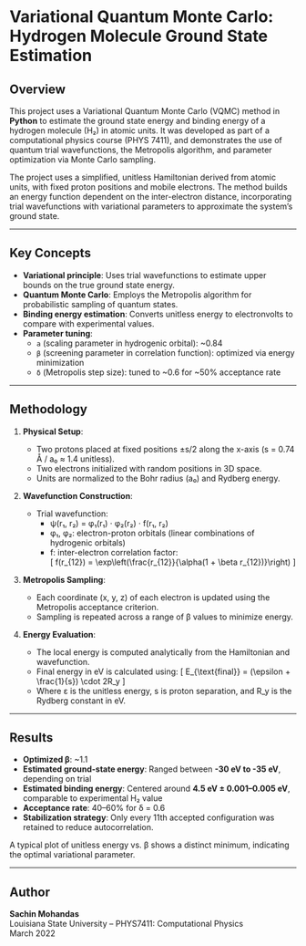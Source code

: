 # Variational Quantum Monte Carlo: Hydrogen Molecule Ground State Estimation

## Overview

This project uses a Variational Quantum Monte Carlo (VQMC) method in **Python** to estimate the ground state energy and binding energy of a hydrogen molecule (H₂) in atomic units. It was developed as part of a computational physics course (PHYS 7411), and demonstrates the use of quantum trial wavefunctions, the Metropolis algorithm, and parameter optimization via Monte Carlo sampling.

The project uses a simplified, unitless Hamiltonian derived from atomic units, with fixed proton positions and mobile electrons. The method builds an energy function dependent on the inter-electron distance, incorporating trial wavefunctions with variational parameters to approximate the system’s ground state.

---

## Key Concepts

- **Variational principle**: Uses trial wavefunctions to estimate upper bounds on the true ground state energy.
- **Quantum Monte Carlo**: Employs the Metropolis algorithm for probabilistic sampling of quantum states.
- **Binding energy estimation**: Converts unitless energy to electronvolts to compare with experimental values.
- **Parameter tuning**:
  - `a` (scaling parameter in hydrogenic orbital): ~0.84
  - `β` (screening parameter in correlation function): optimized via energy minimization
  - `δ` (Metropolis step size): tuned to ~0.6 for ~50% acceptance rate

---

## Methodology

1. **Physical Setup**:
   - Two protons placed at fixed positions ±s/2 along the x-axis (s = 0.74 Å / a₀ ≈ 1.4 unitless).
   - Two electrons initialized with random positions in 3D space.
   - Units are normalized to the Bohr radius (a₀) and Rydberg energy.

2. **Wavefunction Construction**:
   - Trial wavefunction:
     - ψ(r₁, r₂) = φ₁(r₁) · φ₂(r₂) · f(r₁, r₂)
     - φ₁, φ₂: electron-proton orbitals (linear combinations of hydrogenic orbitals)
     - f: inter-electron correlation factor:  
       \[
       f(r_{12}) = \exp\left(\frac{r_{12}}{\alpha(1 + \beta r_{12})}\right)
       \]

3. **Metropolis Sampling**:
   - Each coordinate (x, y, z) of each electron is updated using the Metropolis acceptance criterion.
   - Sampling is repeated across a range of β values to minimize energy.

4. **Energy Evaluation**:
   - The local energy is computed analytically from the Hamiltonian and wavefunction.
   - Final energy in eV is calculated using:
     \[
     E_{\text{final}} = (\epsilon + \frac{1}{s}) \cdot 2R_y
     \]
   - Where ε is the unitless energy, s is proton separation, and R_y is the Rydberg constant in eV.

---

## Results

- **Optimized β**: ~1.1  
- **Estimated ground-state energy**: Ranged between **-30 eV to -35 eV**, depending on trial  
- **Estimated binding energy**: Centered around **4.5 eV ± 0.001–0.005 eV**, comparable to experimental H₂ value  
- **Acceptance rate**: 40–60% for δ = 0.6  
- **Stabilization strategy**: Only every 11th accepted configuration was retained to reduce autocorrelation.

A typical plot of unitless energy vs. β shows a distinct minimum, indicating the optimal variational parameter.

---

## Author

**Sachin Mohandas**  
Louisiana State University – PHYS7411: Computational Physics  
March 2022  
